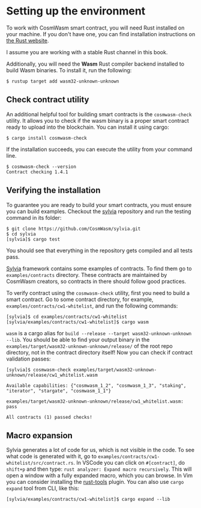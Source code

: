 # Setting up the environment

To work with CosmWasm smart contract, you will need Rust installed on your machine.
If you don't have one, you can find installation instructions on 
[the Rust website](https://www.rust-lang.org/tools/install).

I assume you are working with a stable Rust channel in this book.

Additionally, you will need the **Wasm** Rust compiler backend installed to build
Wasm binaries. To install it, run the following:

```shell
$ rustup target add wasm32-unknown-unknown
```

## Check contract utility

An additional helpful tool for building smart contracts is the `cosmwasm-check`
utility. It allows you to check if the wasm binary is a proper smart contract
ready to upload into the blockchain. You can install it using cargo:

```shell
$ cargo install cosmwasm-check
```

If the installation succeeds, you can execute the utility from your command line.

```shell
$ cosmwasm-check --version
Contract checking 1.4.1
```

## Verifying the installation

To guarantee you are ready to build your smart contracts, you must ensure you can build examples.
Checkout the [sylvia](https://github.com/CosmWasm/sylvia) repository and run the testing command in
its folder:

```shell
$ git clone https://github.com/CosmWasm/sylvia.git
$ cd sylvia
[sylvia]$ cargo test
```

You should see that everything in the repository gets compiled and all tests pass. 

[Sylvia](https://github.com/CosmWasm/sylvia) framework contains some examples of contracts.
To find them go to `examples/contracts` directory.
These contracts are maintained by CosmWasm creators, so contracts in there should follow 
good practices.

To verify contract using the `cosmwasm-check` utility, first you need to build a smart contract.
Go to some contract directory, for example, `examples/contracts/cw1-whitelist`, and run the following commands:

```shell
[sylvia]$ cd examples/contracts/cw1-whitelist
[sylvia/examples/contracts/cw1-whitelist]$ cargo wasm
```

`wasm` is a cargo alias for `build --release --target wasm32-unknown-unknown --lib`.
You should be able to find your output binary in the `examples/target/wasm32-unknown-unknown/release/`
of the root repo directory, not in the contract directory itself!
Now you can check if contract validation passes:

```shell
[sylvia]$ cosmwasm-check examples/target/wasm32-unknown-unknown/release/cw1_whitelist.wasm

Available capabilities: {"cosmwasm_1_2", "cosmwasm_1_3", "staking", "iterator", "stargate", "cosmwasm_1_1"}

examples/target/wasm32-unknown-unknown/release/cw1_whitelist.wasm: pass

All contracts (1) passed checks!
```

## Macro expansion

Sylvia generates a lot of code for us, which is not visible in the code. To see what code is generated
with it, go to `examples/contracts/cw1-whitelist/src/contract.rs`. In VSCode you can click on
`#[contract]`, do `shift+p` and then type: `rust analyzer: Expand macro recursively`. This will open
a window with a fully expanded macro, which you can browse. In Vim you can consider installing 
the [rust-tools](https://github.com/simrat39/rust-tools.nvim) plugin.
You can also use `cargo expand` tool from CLI, like this:

```shell
[sylvia/examples/contracts/cw1-whitelist]$ cargo expand --lib
```
